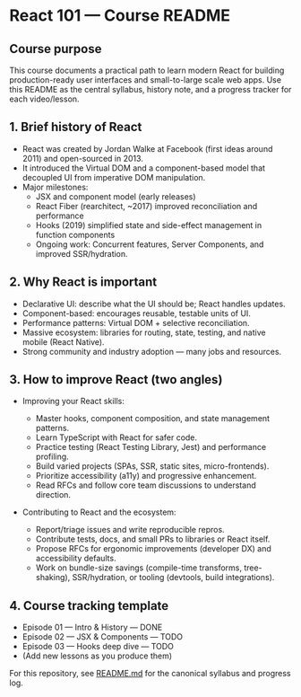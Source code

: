 # React 101 — Course README

## Course purpose
This course documents a practical path to learn modern React for building production-ready user interfaces and small-to-large scale web apps. Use this README as the central syllabus, history note, and a progress tracker for each video/lesson.

## 1. Brief history of React
- React was created by Jordan Walke at Facebook (first ideas around 2011) and open-sourced in 2013.
- It introduced the Virtual DOM and a component-based model that decoupled UI from imperative DOM manipulation.
- Major milestones:
  - JSX and component model (early releases)
  - React Fiber (rearchitect, ~2017) improved reconciliation and performance
  - Hooks (2019) simplified state and side-effect management in function components
  - Ongoing work: Concurrent features, Server Components, and improved SSR/hydration.

## 2. Why React is important
- Declarative UI: describe what the UI should be; React handles updates.
- Component-based: encourages reusable, testable units of UI.
- Performance patterns: Virtual DOM + selective reconciliation.
- Massive ecosystem: libraries for routing, state, testing, and native mobile (React Native).
- Strong community and industry adoption — many jobs and resources.

## 3. How to improve React (two angles)
- Improving your React skills:
  - Master hooks, component composition, and state management patterns.
  - Learn TypeScript with React for safer code.
  - Practice testing (React Testing Library, Jest) and performance profiling.
  - Build varied projects (SPAs, SSR, static sites, micro-frontends).
  - Prioritize accessibility (a11y) and progressive enhancement.
  - Read RFCs and follow core team discussions to understand direction.

- Contributing to React and the ecosystem:
  - Report/triage issues and write reproducible repros.
  - Contribute tests, docs, and small PRs to libraries or React itself.
  - Propose RFCs for ergonomic improvements (developer DX) and accessibility defaults.
  - Work on bundle-size savings (compile-time transforms, tree-shaking), SSR/hydration, or tooling (devtools, build integrations).

## 4. Course tracking template
- Episode 01 — Intro & History — DONE
- Episode 02 — JSX & Components — TODO
- Episode 03 — Hooks deep dive — TODO
- (Add new lessons as you produce them)

For this repository, see [README.md](README.md) for the canonical syllabus and progress log.
